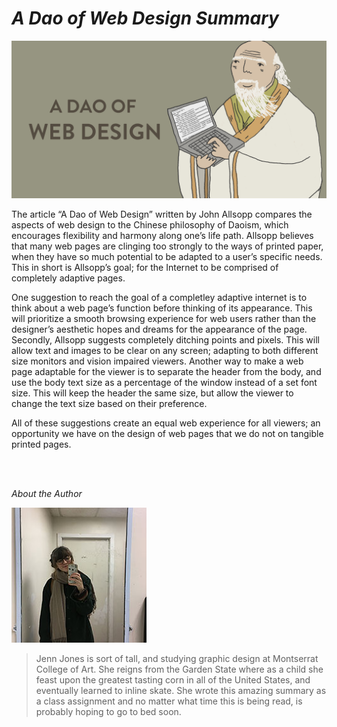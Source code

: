 # *A Dao of Web Design Summary*

![Alt Text](https://github.com/jennlikespie123/ebb-flow/blob/master/lao_big.jpg?raw=true)

The article “A Dao of Web Design” written by John Allsopp compares the aspects of web design to the Chinese philosophy of Daoism, which encourages flexibility and harmony along one’s life path. Allsopp believes that many web pages are clinging too strongly to the ways of printed paper, when they have so much potential to be adapted to a user’s specific needs. This in short is Allsopp’s goal; for the Internet to be comprised of completely adaptive pages. 

One suggestion to reach the goal of a completley adaptive internet is to think about a web page’s function before thinking of its appearance. This will prioritize a smooth browsing experience for web users rather than the designer’s aesthetic hopes and dreams for the appearance of the page. Secondly, Allsopp suggests completely ditching points and pixels. This will allow text and images to be clear on any screen; adapting to both different size monitors and vision impaired viewers. Another way to make a web page adaptable for the viewer is to separate the header from the body, and use the body text size as a percentage of the window instead of a set font size. This will keep the header the same size, but allow the viewer to change the text size based on their preference. 

All of these suggestions create an equal web experience for all viewers; an opportunity we have on the design of web pages that we do not on tangible printed pages.

<br />
<br />

*About the Author*

![Alt Text](https://github.com/jennlikespie123/ebb-flow/blob/master/IMG_1247.JPG?raw=true)

> Jenn Jones is sort of tall, and studying graphic design 
> at Montserrat College of Art. She reigns from the Garden 
> State where as a child she feast upon the greatest tasting 
> corn in all of the United States, and eventually learned to 
> inline skate. She wrote this amazing summary as a class 
> assignment and no matter what time this is being read, is 
> probably hoping to go to bed soon.
